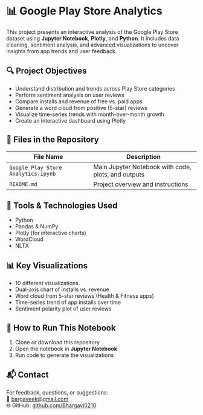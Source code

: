 # 📊 Google Play Store Analytics 

This project presents an interactive analysis of the Google Play Store dataset using **Jupyter Notebook**, **Plotly**, and **Python**. 
It includes data cleaning, sentiment analysis, and advanced visualizations to uncover insights from app trends and user feedback.

## 🔍 Project Objectives

- Understand distribution and trends across Play Store categories
- Perform sentiment analysis on user reviews
- Compare installs and revenue of free vs. paid apps
- Generate a word cloud from positive (5-star) reviews
- Visualize time-series trends with month-over-month growth
- Create an interactive dashboard using Plotly

## 📁 Files in the Repository

| File Name                      | Description                            |
|-------------------------------|----------------------------------------|
| `Google Play Store Analytics.ipynb` | Main Jupyter Notebook with code, plots, and outputs |
| `README.md`                   | Project overview and instructions      |

## 🧰 Tools & Technologies Used

- Python
- Pandas & NumPy
- Plotly (for interactive charts)
- WordCloud
- NLTX


## 📊 Key Visualizations

- 10 different visualizations.
- Dual-axis chart of installs vs. revenue
- Word cloud from 5-star reviews (Health & Fitness apps)
- Time-series trend of app installs over time
- Sentiment polarity plot of user reviews


## 🚀 How to Run This Notebook

1. Clone or download this repository
2. Open the notebook in **Jupyter Notebook** 
3. Run code to generate the visualizations


## 📬 Contact

For feedback, questions, or suggestions:  
📧 bargaveek@gmail.com  
🌐 GitHub: [github.com/Bhargavi0210](https://github.com/Bhargavi0210)


